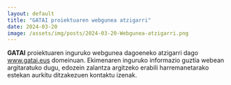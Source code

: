 ```yaml
---
layout: default
title: "GATAI proiektuaren webgunea atzigarri"
date: 2024-03-20
image: /assets/img/posts/2024-03-20-Webgunea-atzigarri.png
---
```


<b>GATAI</b> proiektuaren inguruko webgunea dagoeneko atzigarri dago <a href="www.gatai.eus">www.gatai.eus</a> domeinuan.
Ekimenaren inguruko informazio guztia webean argitaratuko dugu, edozein zalantza argitzeko erabili harremanetarako estekan aurkitu ditzakezuen kontaktu izenak.

